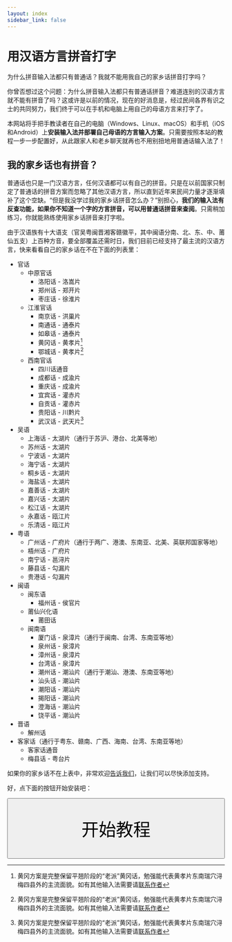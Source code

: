 ```yaml
---
layout: index
sidebar_link: false
---
```

# 用汉语方言拼音打字

<p class="message">
    为什么拼音输入法都只有普通话？我就不能用我自己的家乡话拼音打字吗？
</p>
你曾否想过这个问题：为什么拼音输入法都只有普通话拼音？难道连别的汉语方言就不能有拼音了吗？这或许是以前的情况，现在的好消息是，经过民间各界有识之士的共同努力，我们终于可以在手机和电脑上用自己的母语方言来打字了。

本网站将手把手教读者在自己的电脑（Windows、Linux、macOS）和手机（iOS和Android）上**安装输入法并部署自己母语的方言输入方案**。只需要按照本站的教程一步一步配置好，从此跟家人和老乡聊天就再也不用别扭地用普通话输入法了！

## 我的家乡话也有拼音？

普通话也只是一门汉语方言，任何汉语都可以有自己的拼音。只是在以前国家只制定了普通话的拼音方案而忽略了其他汉语方言，所以直到近年来民间力量才逐渐填补了这个空缺。“但是我没学过我的家乡话拼音怎么办？”别担心，**我们的输入法有反查功能，如果你不知道一个字的方言拼音，可以用普通话拼音来查阅**。只需稍加练习，你就能熟练使用家乡话拼音来打字啦。

由于汉语族有十大语支（官吴粤闽晋湘客赣徽平，其中闽语分南、北、东、中、莆仙五支）上百种方音，要全部覆盖还需时日，我们目前已经支持了最主流的汉语方言，快来看看自己的家乡话在不在下面的列表里：

- 官话
  - 中原官话
    - 洛阳话 - 洛嵩片
    - 郑州话 - 郑开片
    - 枣庄话 - 徐淮片
  - 江淮官话
    - 南京话 - 洪巢片
    - 南通话 - 通泰片
    - 如皋话 - 通泰片
    - 黄冈话 - 黄孝片[^1]
    - 鄂城话 - 黄孝片[^1]
  - 西南官话
    - 四川话通音
    - 成都话 - 成渝片
    - 重庆话 - 成渝片
    - 宜宾话 - 灌赤片
    - 自贡话 - 灌赤片
    - 贵阳话 - 川黔片
    - 武汉话 - 武天片[^1]
- 吴语
  - 上海话 - 太湖片（通行于苏沪、港台、北美等地）
  - 苏州话 - 太湖片
  - 宁波话 - 太湖片
  - 海宁话 - 太湖片
  - 桐乡话 - 太湖片
  - 海盐话 - 太湖片
  - 嘉善话 - 太湖片
  - 嘉兴话 - 太湖片
  - 松江话 - 太湖片
  - 永嘉话 - 瓯江片
  - 乐清话 - 瓯江片
- 粤语
  - 广州话 - 广府片（通行于两广、港澳、东南亚、北美、英联邦国家等地）
  - 梧州话 - 广府片
  - 南宁话 - 邕浔片
  - 藤县话 - 勾漏片
  - 贵港话 - 勾漏片
- 闽语
  - 闽东语
    - 福州话 - 侯官片
  - 莆仙兴化语
    - 莆田话
  - 闽南语
    - 厦门话 - 泉漳片（通行于闽南、台湾、东南亚等地）
    - 泉州话 - 泉漳片
    - 漳州话 - 泉漳片
    - 台湾话 - 泉漳片
    - 潮州话 - 潮汕片（通行于潮汕、港澳、东南亚等地）
    - 汕头话 - 潮汕片
    - 潮阳话 - 潮汕片
    - 揭阳话 - 潮汕片
    - 澄海话 - 潮汕片
    - 饶平话 - 潮汕片
- 晋语
  - 解州话
- 客家话（通行于粤东、赣南、广西、海南、台湾、东南亚等地）
  - 客家话通音
  - 梅县话 - 粤台片

[^1]: 黄冈方案是完整保留平翘阶段的“老派”黄冈话，勉强能代表黄孝片东南瑞穴浔梅四县外的主流面貌。如有其他输入法需要请[联系作者](https://www.zhihu.com/people/yu-sui-feng-fei-81/activities)

如果你的家乡话不在上表中，非常欢迎[告诉我们](mailto:laubonghaudoi@icloud.com)，让我们可以尽快添加支持。

好，点下面的按钮开始安装吧：

<a href="{{site.baseurl}}/install/selection.html">
<button style="font-size : 40px; width: 100%; height: 140px;">开始教程</button></a>